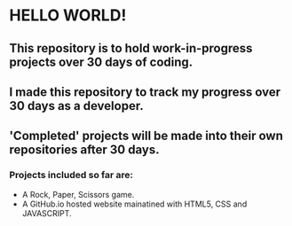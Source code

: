 # HELLO WORLD!

## This repository is to hold work-in-progress projects over 30 days of coding. 

## I made this repository to track my progress over 30 days as a developer. 

## 'Completed' projects will be made into their own repositories after 30 days. 

### Projects included so far are: 

* A Rock, Paper, Scissors game.
* A GitHub.io hosted website mainatined with HTML5, CSS and JAVASCRIPT. 


